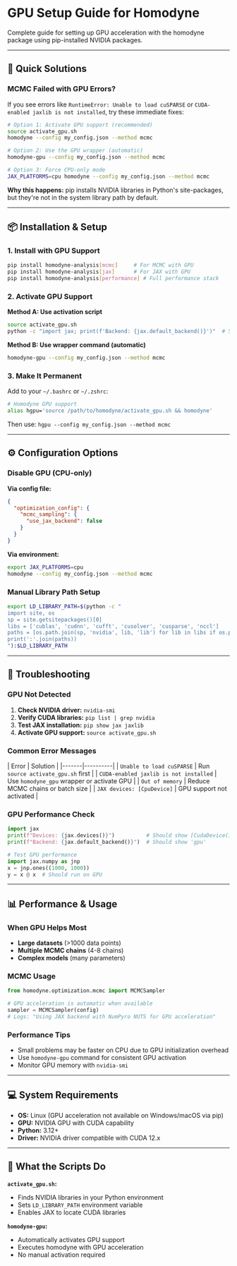 # GPU Setup Guide for Homodyne

Complete guide for setting up GPU acceleration with the homodyne package using
pip-installed NVIDIA packages.

______________________________________________________________________

## 🚀 Quick Solutions

### MCMC Failed with GPU Errors?

If you see errors like `RuntimeError: Unable to load cuSPARSE` or
`CUDA-enabled jaxlib is not installed`, try these immediate fixes:

```bash
# Option 1: Activate GPU support (recommended)
source activate_gpu.sh
homodyne --config my_config.json --method mcmc

# Option 2: Use the GPU wrapper (automatic)
homodyne-gpu --config my_config.json --method mcmc

# Option 3: Force CPU-only mode
JAX_PLATFORMS=cpu homodyne --config my_config.json --method mcmc
```

**Why this happens:** pip installs NVIDIA libraries in Python's site-packages, but
they're not in the system library path by default.

______________________________________________________________________

## 📦 Installation & Setup

### 1. Install with GPU Support

```bash
pip install homodyne-analysis[mcmc]     # For MCMC with GPU
pip install homodyne-analysis[jax]      # For JAX with GPU  
pip install homodyne-analysis[performance] # Full performance stack
```

### 2. Activate GPU Support

**Method A: Use activation script**

```bash
source activate_gpu.sh
python -c "import jax; print(f'Backend: {jax.default_backend()}')"  # Should show 'gpu'
```

**Method B: Use wrapper command (automatic)**

```bash
homodyne-gpu --config my_config.json --method mcmc
```

### 3. Make It Permanent

Add to your `~/.bashrc` or `~/.zshrc`:

```bash
# Homodyne GPU support
alias hgpu='source /path/to/homodyne/activate_gpu.sh && homodyne'
```

Then use: `hgpu --config my_config.json --method mcmc`

______________________________________________________________________

## ⚙️ Configuration Options

### Disable GPU (CPU-only)

**Via config file:**

```json
{
  "optimization_config": {
    "mcmc_sampling": {
      "use_jax_backend": false
    }
  }
}
```

**Via environment:**

```bash
export JAX_PLATFORMS=cpu
homodyne --config my_config.json --method mcmc
```

### Manual Library Path Setup

```bash
export LD_LIBRARY_PATH=$(python -c "
import site, os
sp = site.getsitepackages()[0]
libs = ['cublas', 'cudnn', 'cufft', 'cusolver', 'cusparse', 'nccl']
paths = [os.path.join(sp, 'nvidia', lib, 'lib') for lib in libs if os.path.exists(os.path.join(sp, 'nvidia', lib, 'lib'))]
print(':'.join(paths))
"):$LD_LIBRARY_PATH
```

______________________________________________________________________

## 🔧 Troubleshooting

### GPU Not Detected

1. **Check NVIDIA driver:** `nvidia-smi`
1. **Verify CUDA libraries:** `pip list | grep nvidia`
1. **Test JAX installation:** `pip show jax jaxlib`
1. **Activate GPU support:** `source activate_gpu.sh`

### Common Error Messages

| Error | Solution | |-------|----------| | `Unable to load cuSPARSE` | Run
`source activate_gpu.sh` first | | `CUDA-enabled jaxlib is not installed` | Use
`homodyne_gpu` wrapper or activate GPU | | `Out of memory` | Reduce MCMC chains or batch
size | | `JAX devices: [CpuDevice]` | GPU support not activated |

### GPU Performance Check

```python
import jax
print(f"Devices: {jax.devices()}")          # Should show [CudaDevice(id=0)]
print(f"Backend: {jax.default_backend()}")  # Should show 'gpu'

# Test GPU performance
import jax.numpy as jnp
x = jnp.ones((1000, 1000))
y = x @ x  # Should run on GPU
```

______________________________________________________________________

## 📊 Performance & Usage

### When GPU Helps Most

- **Large datasets** (>1000 data points)
- **Multiple MCMC chains** (4-8 chains)
- **Complex models** (many parameters)

### MCMC Usage

```python
from homodyne.optimization.mcmc import MCMCSampler

# GPU acceleration is automatic when available
sampler = MCMCSampler(config)
# Logs: "Using JAX backend with NumPyro NUTS for GPU acceleration"
```

### Performance Tips

- Small problems may be faster on CPU due to GPU initialization overhead
- Use `homodyne-gpu` command for consistent GPU activation
- Monitor GPU memory with `nvidia-smi`

______________________________________________________________________

## 💻 System Requirements

- **OS:** Linux (GPU acceleration not available on Windows/macOS via pip)
- **GPU:** NVIDIA GPU with CUDA capability
- **Python:** 3.12+
- **Driver:** NVIDIA driver compatible with CUDA 12.x

______________________________________________________________________

## 📝 What the Scripts Do

**`activate_gpu.sh`:**

- Finds NVIDIA libraries in your Python environment
- Sets `LD_LIBRARY_PATH` environment variable
- Enables JAX to locate CUDA libraries

**`homodyne-gpu`:**

- Automatically activates GPU support
- Executes homodyne with GPU acceleration
- No manual activation required
